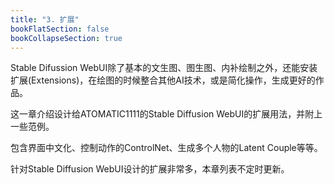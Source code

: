 ```yaml
---
title: "3. 扩展"
bookFlatSection: false
bookCollapseSection: true
---
```


Stable Difussion WebUI除了基本的文生图、图生图、内补绘制之外，还能安装扩展(Extensions)，在绘图的时候整合其他AI技术，或是简化操作，生成更好的作品。

这一章介绍设计给ATOMATIC1111的Stable Diffusion WebUI的扩展用法，并附上一些范例。

包含界面中文化、控制动作的ControlNet、生成多个人物的Latent Couple等等。

针对Stable Diffusion WebUI设计的扩展非常多，本章列表不定时更新。
